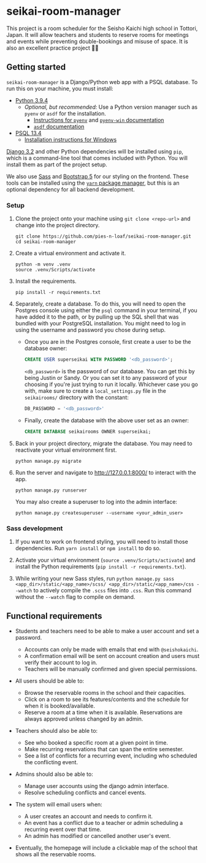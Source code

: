 # seikai-room-manager

This project is a room scheduler for the Seisho Kaichi high school in Tottori, Japan. It will allow teachers and 
students to reserve rooms for meetings and events while preventing double-bookings and misuse of space. It is also an
excellent practice project 🐱‍👓

## Getting started

`seikai-room-manager` is a Django/Python web app with a PSQL database. To run this on your machine, you must 
install:

- [Python 3.9.4](https://www.python.org/downloads/release/python-394/)
  - _Optional, but recommended:_ Use a Python version manager such as `pyenv` or `asdf` for the installation.
    - [Instructions for `pyenv`](https://realpython.com/intro-to-pyenv/) and [`pyenv-win` documentation](https://github.com/pyenv-win/pyenv-win)
    - [`asdf` documentation](http://asdf-vm.com/guide/getting-started.html)
- [PSQL 13.4](https://www.enterprisedb.com/downloads/postgres-postgresql-downloads)
  - [Installation instructions for Windows](https://www.postgresqltutorial.com/install-postgresql/)

[Django 3.2](https://docs.djangoproject.com/en/3.2/releases/3.2/) and other Python dependencies will be installed using 
`pip`, which is a command-line tool that comes included with Python. You will install them as part of the project setup.

We also use [Sass](https://sass-lang.com/) and [Bootstrap 5](https://getbootstrap.com/) for our styling on the frontend. 
These tools can be installed using the [`yarn` package manager](https://classic.yarnpkg.com/en/), but this is an 
optional dependency for all backend development.

### Setup

1. Clone the project onto your machine using `git clone <repo-url>` and change into the project directory.

    ```shell
    git clone https://github.com/pies-n-loaf/seikai-room-manager.git
    cd seikai-room-manager
    ```

2. Create a virtual environment and activate it.
   
    ```shell
    python -m venv .venv
    source .venv/Scripts/activate
    ```

3. Install the requirements.

    ```shell
    pip install -r requirements.txt
    ```

4. Separately, create a database. To do this, you will need to open the Postgres console using either the `psql` command 
in your terminal, if you have added it to the path, or by pulling up the SQL shell that was bundled with your PostgreSQL 
installation. You might need to log in using the username and password you chose during setup.

   - Once you are in the Postgres console, first create a user to be the database owner:

       ```sql
       CREATE USER superseikai WITH PASSWORD '<db_password>';
       ```
   
       `<db_password>` is the password of our database. You can get this by being Justin or Sandy. Or you can set it to 
any password of your choosing if you're just trying to run it locally. Whichever case you go with, make sure to create a 
`local_settings.py` file in the `seikairooms/` directory with the constant: 
   
        ```python
        DB_PASSWORD = '<db_password>'
        ```
     
   - Finally, create the database with the above user set as an owner:
        
        ```sql
        CREATE DATABASE seikairooms OWNER superseikai;
        ```

5. Back in your project directory, migrate the database. You may need to reactivate your virtual environment first.

    ```shell
    python manage.py migrate
    ```

6. Run the server and navigate to http://127.0.0.1:8000/ to interact with the app.

    ```shell
    python manage.py runserver
    ```
   
    You may also create a superuser to log into the admin interface: 

    ```shell
    python manage.py createsuperuser --username <your_admin_user>
    ```

### Sass development

1. If you want to work on frontend styling, you will need to install those dependencies. 
Run `yarn install` or `npm install` to do so.

2. Activate your virtual environment (`source .venv/Scripts/activate`) and install the Python requirements 
(`pip install -r requirements.txt`).

3. While writing your new Sass styles, run `python manage.py sass <app_dir>/static/<app_name>/scss/ <app_dir>/static/<app_name>/css --watch`
to actively compile the `.scss` files into `.css`. Run this command without the `--watch` flag to compile on demand. 

## Functional requirements

- Students and teachers need to be able to make a user account and set a password.

  - Accounts can only be made with emails that end with `@seishokaichi`.
  - A confirmation email will be sent on account creation and users must verify their account to log in.
  - Teachers will be manually confirmed and given special permissions.

- All users should be able to:

  - Browse the reservable rooms in the school and their capacities.
  - Click on a room to see its features/contents and the schedule for when it is booked/available.
  - Reserve a room at a time when it is available. Reservations are always approved unless changed by an admin.

- Teachers should also be able to:

  - See who booked a specific room at a given point in time. 
  - Make recurring reservations that can span the entire semester.
  - See a list of conflicts for a recurring event, including who scheduled the conflicting event.

- Admins should also be able to:

  - Manage user accounts using the django admin interface.
  - Resolve scheduling conflicts and cancel events.

- The system will email users when:

  - A user creates an account and needs to confirm it.
  - An event has a conflict due to a teacher or admin scheduling a recurring event over that time.
  - An admin has modified or cancelled another user's event.

- Eventually, the homepage will include a clickable map of the school that shows all the reservable rooms.
